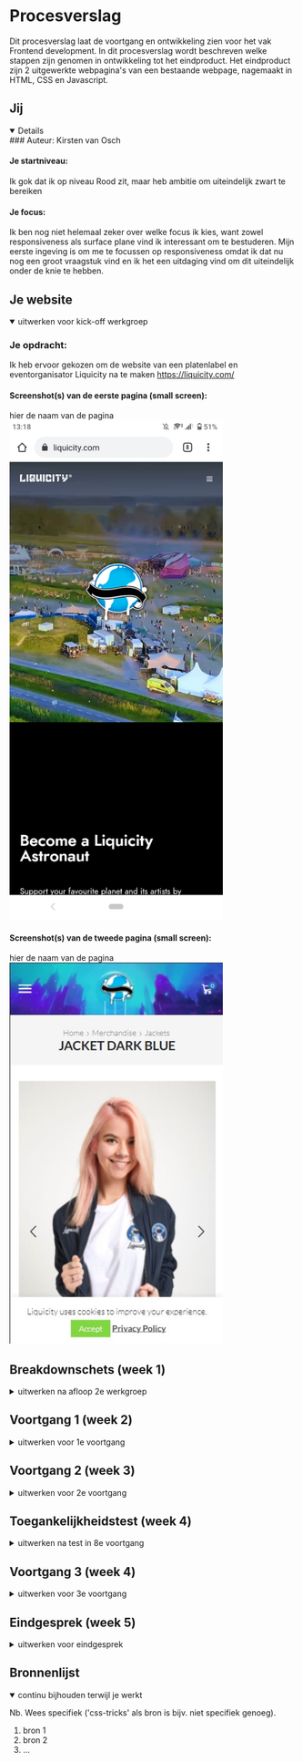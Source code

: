 # Procesverslag

Dit procesverslag laat de voortgang en ontwikkeling zien voor het vak Frontend development. In dit procesverslag wordt beschreven welke stappen zijn genomen in ontwikkeling tot het eindproduct. Het eindproduct zijn 2 uitgewerkte webpagina's van een bestaande webpage, nagemaakt in HTML, CSS en Javascript.

## Jij

<details open>
### Auteur:
Kirsten van Osch

#### Je startniveau:
Ik gok dat ik op niveau Rood zit, maar heb ambitie om uiteindelijk zwart te bereiken

#### Je focus:
Ik ben nog niet helemaal zeker over welke focus ik kies, want zowel responsiveness als surface plane vind ik interessant om te bestuderen. Mijn eerste ingeving is om me te focussen op responsiveness omdat ik dat nu nog een groot vraagstuk vind en ik het een uitdaging vind om dit uiteindelijk onder de knie te hebben. 
 
</details>





## Je website

<details open>
<summary>uitwerken voor kick-off werkgroep</summary>

### Je opdracht:
Ik heb ervoor gekozen om de website van een platenlabel en eventorganisator Liquicity na te maken
https://liquicity.com/

#### Screenshot(s) van de eerste pagina (small screen): 
hier de naam van de pagina  
<img src="images/liquicity-smallscreen.jpeg" width="375px" alt="Homepage smallscreen Liquicity website">

#### Screenshot(s) van de tweede pagina (small screen):
hier de naam van de pagina  
<img src="images/liquicity-smallscreen-detail.jpg" width="375px" alt="Detailpagina webstore Liquicity">
 
</details>





## Breakdownschets (week 1)

<details>
<summary>uitwerken na afloop 2e werkgroep</summary>

### de hele pagina: 
<img src="images/breakdownschets-1.jpeg" width="375px" alt="breakdown van de hele pagina">
<img src="images/breakdownschets-2.jpeg" width="375px" alt="breakdown van de hele pagina">
<img src="images/breakdownschets-3.jpeg" width="375px" alt="breakdown van de hele pagina">
<img src="images/breakdownschets-4.jpeg" width="375px" alt="breakdown van de hele pagina">

### dynamisch deel (bijv menu): 
<img src="images/dummy-plaatje.jpg" width="375px" alt="breakdown van een dynamisch deel">

### wellicht nog een dynamisch deel (bijv filter): 
<img src="images/dummy-plaatje.jpg" width="375px" alt="breakdown van nog een dynamisch deel">

</details>





## Voortgang 1 (week 2)

<details>
<summary>uitwerken voor 1e voortgang</summary>

### Stand van zaken
het maken van een breakdown schets ging me vrij makkelijk af, vervolgens de html opzetten was ook nog geen probleem. Ik heb even wat moeilijkheden gehad met javascript, want dat was een beetje weggezakt. 



### Agenda voor meeting
samen met je groepje opstellen

| student 1      | student 2          | student 3    | student 4        |
| ---            | ---                | ---          | ---              |
| dit bespreken  | en dit             | en ik dit    | en dan ik dat    |
| en dat ook nog | dit als er tijd is | nog een punt | dit wil ik zeker |
| ...            | ...                | ...          | ...              |


### Verslag van meeting
hier na afloop snel de uitkomsten van de meeting vastleggen

- Maak meer comments bij de code
- Kies voor een eenheid (het liefst em) en wees daar consequent in. 
- maak gebruik van de css selectoren. 

</details>





## Voortgang 2 (week 3)

<details>
<summary>uitwerken voor 2e voortgang</summary>

### Stand van zaken
hier dit ging goed & dit was lastig (neem ook screenshots op van delen van je website en code)


### Agenda voor meeting
samen met je groepje opstellen

| student 1      | student 2          | student 3    | student 4        |
| ---            | ---                | ---          | ---              |
| dit bespreken  | en dit             | en ik dit    | en dan ik dat    |
| en dat ook nog | dit als er tijd is | nog een punt | dit wil ik zeker |
| ...            | ...                | ...          | ...              |


### Verslag van meeting
hier na afloop snel de uitkomsten van de meeting vastleggen

- punt 1
- punt 2
- nog een punt
- ...

</details>





## Toegankelijkheidstest (week 4)

<details>
<summary>uitwerken na test in 8e voortgang</summary>

### Bevindingen
Lijst met je bevindingen die in de test naar voren kwamen:

#### Titel eerste bevinding
Hier korte omschrijving (met indien nodig een afbeelding)

Hier een omschrijving van hoe het opgelost kan worden (met indien nodig een afbeelding)


#### Titel tweede bevinding. 
Hier korte omschrijving (met indien nodig een afbeelding)

Hier een omschrijving van hoe het opgelost kan worden (met indien nodig een afbeelding)


#### Titel volgende bevinding. 
Hier korte omschrijving (met indien nodig een afbeelding)

Hier een omschrijving van hoe het opgelost kan worden (met indien nodig een afbeelding)


#### Titel nog een bevinding. 
Hier korte omschrijving (met indien nodig een afbeelding)

Hier een omschrijving van hoe het opgelost kan worden (met indien nodig een afbeelding)

</details>





## Voortgang 3 (week 4)

<details>
<summary>uitwerken voor 3e voortgang</summary>

### Stand van zaken
hier dit ging goed & dit was lastig (neem ook screenshots op van delen van je website en code)


### Agenda voor meeting
samen met je groepje opstellen

| student 1      | student 2          | student 3    | student 4        |
| ---            | ---                | ---          | ---              |
| dit bespreken  | en dit             | en ik dit    | en dan ik dat    |
| en dat ook nog | dit als er tijd is | nog een punt | dit wil ik zeker |
| ...            | ...                | ...          | ...              |


### Verslag van meeting
hier na afloop snel de uitkomsten van de meeting vastleggen

- punt 1
- punt 2
- nog een punt
- ...

</details>





## Eindgesprek (week 5)

<details>
<summary>uitwerken voor eindgesprek</summary>

### Stand van zaken
hier dit ging goed & dit was lastig (neem ook screenshots op van delen van je website en code)

### Screenshot(s)

hier screenshot(s) van je eindresultaat

</details>





## Bronnenlijst

<details open>
<summary>continu bijhouden terwijl je werkt</summary>

Nb. Wees specifiek ('css-tricks' als bron is bijv. niet specifiek genoeg).

1. bron 1
2. bron 2
3. ...

</details>